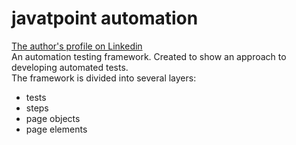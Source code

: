 # javatpoint automation

[The author's profile on Linkedin](https://www.linkedin.com/in/roman-rozborskyi/)\
An automation testing framework. Created to show an approach to developing automated tests. \
The framework is divided into several layers:

- tests
- steps
- page objects
- page elements